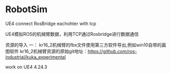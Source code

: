 # RobotSim
UE4 connect RosBridge eachohter with tcp

UE4模拟ROS的机械臂数据，利用TCP通过Rosbridge进行数据通信

资源的导入 
一： 
kr16_2机械臂的fbx文件使用第三方软件导出,例如win10自带的画图软件
kr16_2机械臂资源的原始git地址：https://github.com/ros-industrial/kuka_experimental

work on UE4 4.24.3

